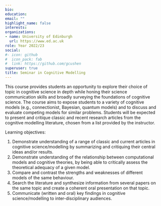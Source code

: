 ```yaml
---
bio: 
education:
email: ""
highlight_name: false
interests:
organizations:
- name: University of Edinburgh
  url: https://www.ed.ac.uk
role: Year 2022/23
social:
#- icon: github
#  icon_pack: fab
#  link: https://github.com/gcushen
superuser: true
title: Seminar in Cognitive Modelling
---
```


This course provides students an opportunity to explore their choice of topic in cognitive science in depth while honing their science communication skills and broadly surveying the foundations of cognitive science. The course aims to expose students to a variety of cognitive models (e.g., connectionist, Bayesian, quantum models) and to discuss and evaluate competing models for similar problems. Students will be expected to present and critique classic and recent research articles from the cognitive modelling literature, chosen from a list provided by the instructor.

Learning objectives:

1. Demonstrate understanding of a range of classic and current articles in cognitive science/modelling by summarizing and critiquing their central ideas and/or results.
2. Demonstrate understanding of the relationship between computational models and cognitive theories, by being able to critically assess the theoretical adequacy of a given model.
3. Compare and contrast the strengths and weaknesses of different models of the same behaviour.
4. Search the literature and synthesize information from several papers on the same topic and create a coherent oral presentation on that topic.
5. Communicate (written and oral) key findings in cognitive science/modelling to inter-disciplinary audiences.
